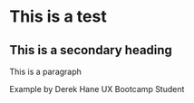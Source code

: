# This is a test
## This is a secondary heading

This is a paragraph

Example by Derek Hane UX Bootcamp Student
